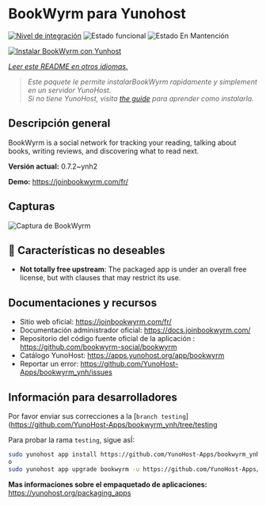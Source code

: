 <!--
Este archivo README esta generado automaticamente<https://github.com/YunoHost/apps/tree/master/tools/readme_generator>
No se debe editar a mano.
-->

# BookWyrm para Yunohost

[![Nivel de integración](https://dash.yunohost.org/integration/bookwyrm.svg)](https://dash.yunohost.org/appci/app/bookwyrm) ![Estado funcional](https://ci-apps.yunohost.org/ci/badges/bookwyrm.status.svg) ![Estado En Mantención](https://ci-apps.yunohost.org/ci/badges/bookwyrm.maintain.svg)

[![Instalar BookWyrm con Yunhost](https://install-app.yunohost.org/install-with-yunohost.svg)](https://install-app.yunohost.org/?app=bookwyrm)

*[Leer este README en otros idiomas.](./ALL_README.md)*

> *Este paquete le permite instalarBookWyrm rapidamente y simplement en un servidor YunoHost.*  
> *Si no tiene YunoHost, visita [the guide](https://yunohost.org/install) para aprender como instalarla.*

## Descripción general

BookWyrm is a social network for tracking your reading, talking about books, writing reviews, and discovering what to read next.


**Versión actual:** 0.7.2~ynh2

**Demo:** <https://joinbookwyrm.com/fr/>

## Capturas

![Captura de BookWyrm](./doc/screenshots/screenshot-bookwyrm.jpg)

## :red_circle: Características no deseables

- **Not totally free upstream**: The packaged app is under an overall free license, but with clauses that may restrict its use.

## Documentaciones y recursos

- Sitio web oficial: <https://joinbookwyrm.com/fr/>
- Documentación administrador oficial: <https://docs.joinbookwyrm.com/>
- Repositorio del código fuente oficial de la aplicación : <https://github.com/bookwyrm-social/bookwyrm>
- Catálogo YunoHost: <https://apps.yunohost.org/app/bookwyrm>
- Reportar un error: <https://github.com/YunoHost-Apps/bookwyrm_ynh/issues>

## Información para desarrolladores

Por favor enviar sus correcciones a la [`branch testing`](https://github.com/YunoHost-Apps/bookwyrm_ynh/tree/testing

Para probar la rama `testing`, sigue asÍ:

```bash
sudo yunohost app install https://github.com/YunoHost-Apps/bookwyrm_ynh/tree/testing --debug
o
sudo yunohost app upgrade bookwyrm -u https://github.com/YunoHost-Apps/bookwyrm_ynh/tree/testing --debug
```

**Mas informaciones sobre el empaquetado de aplicaciones:** <https://yunohost.org/packaging_apps>
